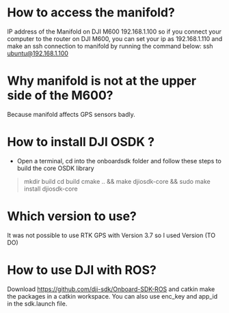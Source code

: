 # How to access the manifold?
IP address of the Manifold on DJI M600 192.168.1.100 so if you connect your computer to the router on DJI M600, you can set your ip as 192.168.1.110 and make an ssh connection to manifold by running the command below:
ssh ubuntu@192.168.1.100

# Why manifold is not at the upper side of the M600?
Because manifold affects GPS sensors badly.

# How to install DJI OSDK ?
- Open a terminal, cd into the onboardsdk folder and follow these steps to build the core OSDK library
> mkdir build
> cd build 
> cmake .. && make djiosdk-core && sudo make install djiosdk-core

# Which version to use?
It was not possible to use RTK GPS with Version 3.7 so I used Version (TO DO)


# How to use DJI with ROS?
Download https://github.com/dji-sdk/Onboard-SDK-ROS and catkin make the packages in a catkin workspace. You can also use enc_key and app_id in the sdk.launch file. 